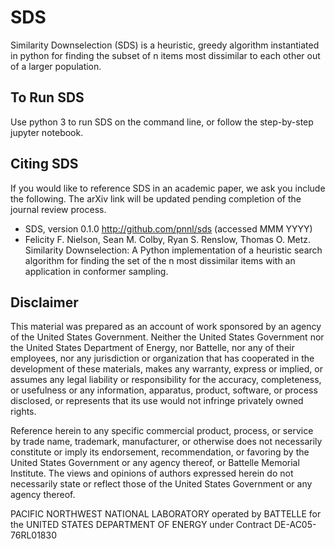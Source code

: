 SDS
=======
Similarity Downselection (SDS) is a heuristic, greedy algorithm instantiated in python for finding the subset of n items most dissimilar to each other 
out of a larger population.

To Run SDS
------------
Use python 3 to run SDS on the command line, or follow the step-by-step jupyter notebook.

Citing SDS
-------------
If you would like to reference SDS in an academic paper, we ask you include the following.
The arXiv link will be updated pending completion of the journal review process.
* SDS, version 0.1.0 http://github.com/pnnl/sds (accessed MMM YYYY)
* Felicity F. Nielson, Sean M. Colby, Ryan S. Renslow, Thomas O. Metz. Similarity Downselection: A Python implementation of a heuristic search algorithm for finding the set of the n most dissimilar items with an application in conformer sampling.

Disclaimer
----------
This material was prepared as an account of work sponsored by an agency of the United States Government.
Neither the United States Government nor the United States Department of Energy, nor Battelle, nor any of their employees, 
nor any jurisdiction or organization that has cooperated in the development of these materials, makes any warranty, express or implied, 
or assumes any legal liability or responsibility for the accuracy, completeness, or usefulness or any information, apparatus, product, software,
or process disclosed, or represents that its use would not infringe privately owned rights.

Reference herein to any specific commercial product, process, or service by trade name, trademark, manufacturer,
or otherwise does not necessarily constitute or imply its endorsement, recommendation, or favoring by the United States Government 
or any agency thereof, or Battelle Memorial Institute. The views and opinions of authors expressed herein do not necessarily state 
or reflect those of the United States Government or any agency thereof.

PACIFIC NORTHWEST NATIONAL LABORATORY operated by BATTELLE for the UNITED STATES DEPARTMENT OF ENERGY under Contract DE-AC05-76RL01830
